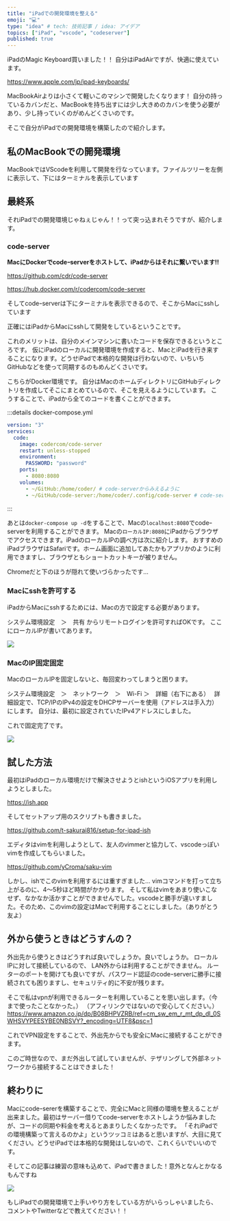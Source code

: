 ```yaml
---
title: "iPadでの開発環境を整える"
emoji: "💻"
type: "idea" # tech: 技術記事 / idea: アイデア
topics: ["iPad", "vscode", "codeserver"]
published: true
---
```


iPadのMagic Keyboard買いました！！
自分はiPadAirですが、快適に使えています。

https://www.apple.com/jp/ipad-keyboards/

MacBookAirよりは小さくて軽いこのマシンで開発したくなります！
自分の持っているカバンだと、MacBookを持ち出すには少し大きめのカバンを使う必要があり、少し持っていくのがめんどくさいのです。

そこで自分がiPadでの開発環境を構築したので紹介します。

## 私のMacBookでの開発環境

MacBookではVScodeを利用して開発を行なっています。ファイルツリーを左側に表示して、下にはターミナルを表示しています


## 最終系

それiPadでの開発環境じゃねぇじゃん！！って突っ込まれそうですが、紹介します。

### code-server

**MacにDockerでcodeｰserverをホストして、iPadからはそれに繋いでいます!!**

https://github.com/cdr/code-server

https://hub.docker.com/r/codercom/code-server

そしてcodeｰserverは下にターミナルを表示できるので、そこからMacにsshしています

正確にはiPadからMacにsshして開発をしているということです。

これのメリットは、自分のメインマシンに書いたコードを保存できるというところです。
仮にiPadのローカルに開発環境を作成すると、MacとiPadを行き来することになります。どうせiPadで本格的な開発は行わないので、いちいちGitHubなどを使って同期するのもめんどくさいです。

こちらがDocker環境です。
自分はMacのホームディレクトリにGitHubディレクトリを作成してそこにまとめているので、そこを見えるようにしています。
こうすることで、iPadから全てのコードを書くことができます。

:::details docker-compose.yml
```yml:docker-compose.yml
version: "3"
services:
  code:
    image: codercom/code-server
    restart: unless-stopped
    environment:
      PASSWORD: "password"
    ports:
      - 8080:8080
    volumes:
      - ~/GitHub:/home/coder/ # code-serverからみえるように
      - ~/GitHub/code-server:/home/coder/.config/code-server # code-serverについている設定をみえるように

```
:::

あとは`docker-compose up -d`をすることで、Macの`localhost:8080`でcodeｰserverを利用することができます。
Macの`ローカルIP:8080`にiPadからブラウザでアクセスできます。iPadのローカルIPの調べ方は次に紹介します。
おすすめのiPadブラウザはSafariです。ホーム画面に追加してあたかもアプリかのように利用できますし、ブラウザともショートカットキーが被りません。

Chromeだと下のほうが隠れて使いづらかったです…

### Macにsshを許可する

iPadからMacにsshするためには、Macの方で設定する必要があります。

システム環境設定　＞　共有 からリモートログインを許可すればOKです。
ここにローカルIPが書いてあります。

![](https://storage.googleapis.com/zenn-user-upload/323d690147f056c763f92d17.png)

### MacのIP固定固定

MacのローカルIPを固定しないと、毎回変わってしまうと困ります。

システム環境設定　＞　ネットワーク　＞　Wi-Fi ＞　詳細（右下にある）　
詳細設定で、TCP/IPのIPv4の設定をDHCPサーバーを使用（アドレスは手入力）にします。
自分は、最初に設定されていたIPv4アドレスにしました。

これで固定完了です。

![](https://storage.googleapis.com/zenn-user-upload/3be96d56b580bf6f29b5c9e8.png)

## 試した方法

最初はiPadのローカル環境だけで解決させようとishというiOSアプリを利用しようとしました。

https://ish.app

そしてセットアップ用のスクリプトも書きました。

https://github.com/t-sakurai816/setup-for-ipad-ish

エディタはvimを利用しようとして、友人のvimmerと協力して、vscodeっぽいvimを作成してもらいました。

https://github.com/yCroma/saku-vim

しかし、ishでこのvimを利用するには重すぎました…
vimコマンドを打って立ち上がるのに、4〜5秒ほど時間がかかります。
そして私はvimをあまり使いこなせず、なかなか活かすことができませんでした。vscodeと勝手が違いすました。そのため、このvimの設定はMacで利用することにしました。（ありがとう友よ）


## 外から使うときはどうすんの？

外出先から使うときはどうすれば良いでしょうか。良いでしょうか。
ローカルIPに対して接続しているので、 LAN外からは利用することができません。
ルーターのポートを開けても良いですが、パスワード認証のcodeｰserverに勝手に接続されても困りますし、セキュリティ的に不安が残ります。

そこで私はvpnが利用できるルーターを利用していることを思い出します。（今まで使ったことなかった。）
（アフィリンクではないので安心してください。）
https://www.amazon.co.jp/dp/B08BHPVZRB/ref=cm_sw_em_r_mt_dp_dl_0SWHSVYPEESYBE0NBSVY?_encoding=UTF8&psc=1

これでVPN設定をすることで、外出先からでも安全にMacに接続することができます。

このご時世なので、まだ外出して試していませんが、テザリングして外部ネットワークから接続することはできました！

## 終わりに

Macにcodeｰsererを構築することで、完全にMacと同様の環境を整えることが出来ました。最初はサーバー借りてcodeｰserverをホストしようか悩みましたが、コードの同期や料金を考えるとあまりしたくなかったです。
「それiPadでの環境構築って言えるのかよ」というツッコミはあると思いますが、大目に見てください。どうせiPadでは本格的な開発はしないので、これくらいでいいのです。

そしてこの記事は練習の意味も込めて、iPadで書きました！意外となんとかなるもんですね

![](https://storage.googleapis.com/zenn-user-upload/994eafeb5e9349395b39621f.png)

もしiPadでの開発環境で上手いやり方をしている方がいらっしゃいましたら、コメントやTwitterなどで教えてください！！

